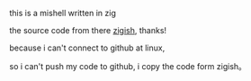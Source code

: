 this is a mishell written in zig 

the source code from there [zigish](https://github.com/ratfactor/zigish), thanks!

because i can't connect  to github at linux, 

so i can't push my code to github,  i copy the code form zigish。
